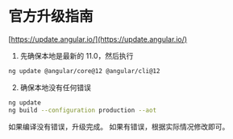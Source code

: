 # 官方升级指南

[https://update.angular.io/](https://update.angular.io/)

1. 先确保本地是最新的 11.0，然后执行

```bash
ng update @angular/core@12 @angular/cli@12
```

2. 确保本地没有任何错误

```bash
ng update
ng build --configuration production --aot
```

如果编译没有错误，升级完成。 如果有错误，根据实际情况修改即可。
